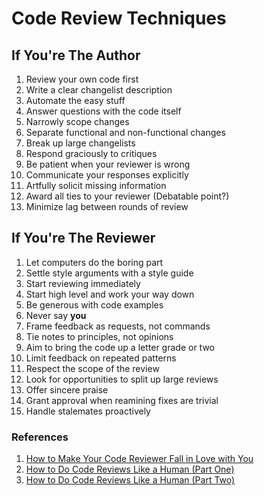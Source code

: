 # Code Review Techniques

## If You're The Author

1. Review your own code first
2. Write a clear changelist description
3. Automate the easy stuff
4. Answer questions with the code itself
5. Narrowly scope changes
6. Separate functional and non-functional changes
7. Break up large changelists
8. Respond graciously to critiques
9. Be patient when your reviewer is wrong
10. Communicate your responses explicitly
11. Artfully solicit missing information
12. Award all ties to your reviewer (Debatable point?)
13. Minimize lag between rounds of review

## If You're The Reviewer

1. Let computers do the boring part
2. Settle style arguments with a style guide
3. Start reviewing immediately
4. Start high level and work your way down
5. Be generous with code examples
6. Never say **you**
7. Frame feedback as requests, not commands
8. Tie notes to principles, not opinions
9. Aim to bring the code up a letter grade or two
10. Limit feedback on repeated patterns
11. Respect the scope of the review
12. Look for opportunities to split up large reviews
13. Offer sincere praise
14. Grant approval when reamining fixes are trivial
15. Handle stalemates proactively

### References
1. [How to Make Your Code Reviewer Fall in Love with You](https://mtlynch.io/code-review-love/)
2. [How to Do Code Reviews Like a Human (Part One)](https://mtlynch.io/human-code-reviews-1/)
3. [How to Do Code Reviews Like a Human (Part Two)](https://mtlynch.io/human-code-reviews-2/)